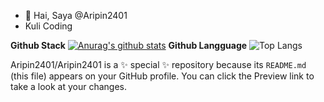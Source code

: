 - 👋 Hai, Saya @Aripin2401
- Kuli Coding
 

<b>Github Stack</b>
[![Anurag's github stats](https://github-readme-stats.vercel.app/api?username=aripin2401&theme=tokyonight)](https://github.com/aripin2401/github-readme-stats)
<b>Github Langguage</b>
![Top Langs](https://github-readme-stats.vercel.app/api/top-langs/?username=aripin2401&theme=tokyonight)

Aripin2401/Aripin2401 is a ✨ special ✨ repository because its `README.md` (this file) appears on your GitHub profile.
You can click the Preview link to take a look at your changes.
